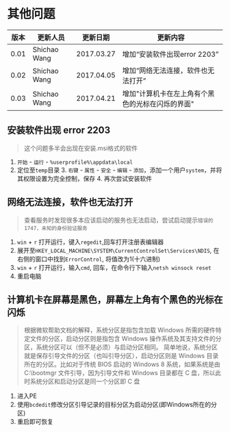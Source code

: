 # 其他问题

|版本|更新人员|更新日期|更新内容|
|---|-------|-------|-------|
|0.01|Shichao Wang|2017.03.27|增加“安装软件出现error 2203”|
|0.02|Shichao Wang|2017.04.05|增加“网络无法连接，软件也无法打开”|
|0.03|Shichao Wang|2017.04.21|增加"计算机卡在左上角有个黑色的光标在闪烁的界面"|

## 安装软件出现 error 2203
> 这个问题多半会出现在安装.msi格式的软件

1. `开始` - `运行` - `%userprofile%\appdata\local`
2. 定位至`temp`目录
3. `右键` - `属性` - `安全` - `编辑` - `添加`，添加一个用户`system`，并将其权限设置为完全控制，保存
4. 再次尝试安装软件

## 网络无法连接，软件也无法打开
> 查看服务时发现很多本应该启动的服务也无法启动，尝试启动提示`错误的1747，未知的身份验证服务`

1. `win` + `r` 打开运行，键入`regedit`,回车打开注册表编辑器
2. 展开至`HKEY_LOCAL_MACHINE\SYSTEM\CurrentControlSet\Services\NDIS`, 在右侧的窗口中找到`ErrorControl`, 将值改为1(十六进制)
3. `win` + `r` 打开运行，输入`cmd`, 回车，在命令行下输入`netsh winsock reset`
4. 重启电脑

## 计算机卡在屏幕是黑色，屏幕左上角有个黑色的光标在闪烁
> 根据微软帮助文档的解释，系统分区是指包含加载 Windows 所需的硬件特定文件的分区，启动分区则是指包含 Windows 操作系统及其支持文件的分区，系统分区可以（但不是必须）与启动分区相同。
简单地说，系统分区就是保存引导文件的分区（也叫引导分区），启动分区则是 Windows 目录所在的分区。比如对于传统 BIOS 启动的 Windows 8 系统，如果系统是由 C:\bootmgr 文件引导，因为引导文件和 Windows 目录都在 C 盘，所以此时系统分区和启动分区是同一个分区即 C 盘

1. 进入PE
2. 使用`bcdedit`修改分区引导记录的目标分区为启动分区(即Windows所在的分区)
3. 重启即可恢复